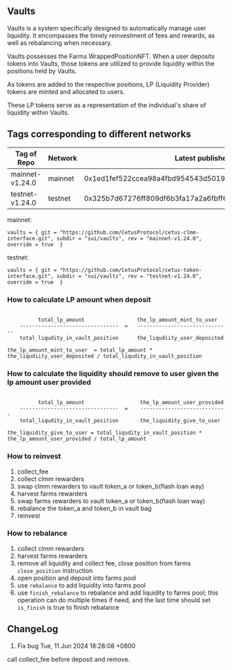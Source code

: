 ## Vaults

Vaults is a system specifically designed to automatically manage user liquidity. It encompasses the timely reinvestment
of fees and rewards, as well as rebalancing when necessary.

Vaults possesses the Farms WrappedPositionNFT. When a user deposits tokens into Vaults, those tokens are utilized to
provide liquidity within the positions held by Vaults.

As tokens are added to the respective positions, LP (Liquidity Provider) tokens are minted and allocated to users.

These LP tokens serve as a representation of the individual's share of liquidity within Vaults.

## Tags corresponding to different networks

| Tag of Repo     | Network | Latest published at address                                        |
| --------------- | ------- | ------------------------------------------------------------------ |
| mainnet-v1.24.0 | mainnet | 0x1ed1fef522ccea98a4fbd954543d5019238ec89282fbdea9a753e0a17e96fc28 |
| testnet-v1.24.0 | testnet | 0x325b7d67276ff809df6b3fa17a2a6fbff6aaa20e467c3cf74d1a1d09b8890bbd |

mainnet:

```
vaults = { git = "https://github.com/CetusProtocol/cetus-clmm-interface.git", subdir = "sui/vaults", rev = "mainnet-v1.24.0", override = true  }
```

testnet:

```
vaults = { git = "https://github.com/CetusProtocol/cetus-token-interface.git", subdir = "sui/vaults", rev = "testnet-v1.24.0", override = true  }
```

### How to calculate LP amount when deposit

```

          total_lp_amount                 the_lp_amount_mint_to_user
    --------------------------------  =   ------------------------------
    total_liqudity_in_vault_position      the_liqudiity_user_deposited

the_lp_amount_mint_to_user  = total_lp_amount *  the_liqudiity_user_deposited / total_liqudity_in_vault_position
```

### How to calculate the liquidity should remove to user given the lp amount user provided

```

          total_lp_amount                  the_lp_amount_user_provided
    --------------------------------  =    ----------------------------
    total_liqudity_in_vault_position       the_liquidity_give_to_user

the_liquidity_give_to_user = total_liqudity_in_vault_position * the_lp_amount_user_provided / total_lp_amount

```

### How to reinvest

1. collect_fee
2. collect clmm rewarders
3. swap clmm rewarders to vault token_a or token_b(flash loan way)
4. harvest farms rewarders
5. swap farms rewarders to vault token_a or token_b(flash loan way)
6. rebalance the token_a and token_b in vault bag
7. reinvest

### How to rebalance

1. collect clmm rewarders
2. harvest farms rewarders
3. remove all liquidity and collect fee, close position from farms `close_position` instruction
4. open position and deposit into farms pool
5. use `rebalance` to add liquidity into farms pool
6. use `finish_rebalance` to rebalance and add liquidity to farms pool; this operation can do multiple times if need,
   and the last time should set `is_finish` is true to finish rebalance

## ChangeLog

1. Fix bug
   Tue, 11 Jun 2024 18:28:08 +0800

call collect_fee before deposit and remove.
